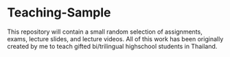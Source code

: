 # Teaching-Sample
This repository will contain a small random selection of assignments, exams, lecture slides, and lecture videos.  All of this work has been originally created by me to teach gifted bi/trilingual highschool students in Thailand.  
